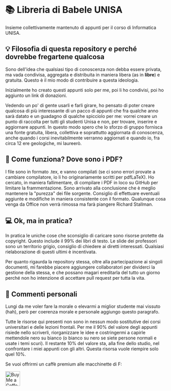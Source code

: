 # 📚 Libreria di Babele UNISA
Insieme collettivamente mantenuto di appunti per il corso di Informatica UNISA.

## 💡 Filosofia di questa repository e perché dovrebbe fregartene qualcosa
<p>
Sono dell'idea che qualsiasi tipo di conoscenza non debba essere privata, ma vada condivisa, aggregata e distribuita in maniera libera (as in <b>libre</b>) e gratuita. Questo è il mio modo di contribuire a questa ideologia.

Inizialmente ho creato questi appunti solo per me, poi li ho condivisi, poi ho aggiunto un link di donazioni.
        
Vedendo un po' di gente usarli e farli girare, ho pensato di poter creare qualcosa di più interessante di un pacco di appunti che fra qualche anno sarà datato e un guadagno di qualche spicciolo per me: vorrei creare un punto di raccolta per tutti gli studenti Unisa e non, per trovare, inserire e aggiornare appunti. In questo modo spero che lo sforzo di gruppo fornisca una fonte gratuita, libera, collettiva e soprattutto aggiornata di conoscenza, anche quando i corsi inevitabilmente verranno aggiornati e quando io, fra circa 12 ere geologiche, mi laureerò.
</p>

## 🔧 Come funziona? Dove sono i PDF?
I file sono in formato .tex, e vanno compilati (se ci sono errori provate a cambiare compilatore, io li ho originariamente scritti per pdfLaTeX). Ho cercato, in maniera fallimentare, di compilare i PDF in loco su GitHub per limitare la frammentazione. Sono arrivato alla conclusione che è meglio mantenere la "purezza" dei file sorgente. Consiglio di effettuare eventuali aggiunte e modifiche in maniera consistente con il formato.
Qualunque cosa venga da Office non verrà rimossa ma farà piangere Richard Stallman.

## 💻 Ok, ma in pratica?
<p>
In pratica le uniche cose che sconsiglio di caricare sono risorse protette da copyright. Questo include il 99% dei libri di testo. Le slide dei professori sono un territorio grigio, consiglio di chiedere ai diretti interessati. Qualsiasi rielaborazione di questi ultimi è incentivata.

Per quanto rigaurda la repository stessa, oltre alla partecipazione ai singoli documenti, mi farebbe piacere aggiungere collaboratori per dividerci la gestione della stessa, e che possano magari ereditarla del tutto un giorno perché non ho intenzione di accettare pull request per tutta la vita.
</p>

## 💭 Commenti personali
<p>
Lungi da me voler fare la morale o elevarmi a miglior studente mai vissuto (hah), però per coerenza morale e personale aggiungo questo paragrafo.

Tutte le risorse qui presenti non sono in nessun modo sostitutive dei corsi universitari e delle lezioni frontali. Per me il 90% del valore degli appunti risiede nello scriverli, riorganizzare le idee e costringermi a capirle mettendole nero su bianco (o bianco su nero se siete persone normali e usate i temi scuri). Il restante 10% del valore sta, alla fine dello studio, nel confrontare i miei appunti con gli altri. Questa risorsa vuole riempire solo quel 10%.

Se vuoi offrirmi un caffè premium alle macchinette di F:

<a href='https://ko-fi.com/shyimon' target='_blank'><img height='35' style='border:0px;height:46px;' src='https://az743702.vo.msecnd.net/cdn/kofi3.png?v=0' border='0' alt='Buy Me a Coffee at ko-fi.com' /> 
</p>
